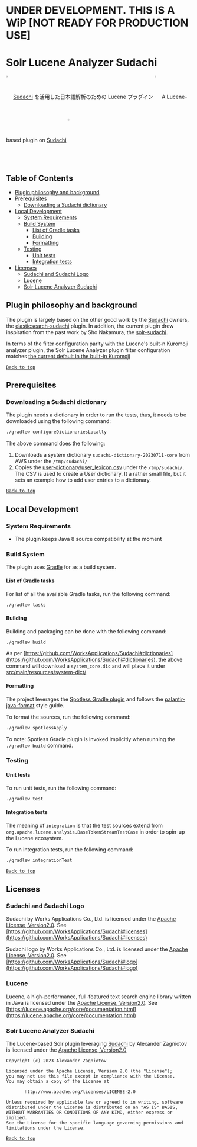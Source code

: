# UNDER DEVELOPMENT. THIS IS A WiP [NOT READY FOR PRODUCTION USE]

# Solr Lucene Analyzer Sudachi
<img align="center" src="https://cdn.jsdelivr.net/gh/WorksApplications/sudachi@develop/docs/Sudachi.png" width="3%" height="3%" /> [Sudachi](https://github.com/WorksApplications/Sudachi) を活用した日本語解析のための Lucene プラグイン <img align="center" src="https://cdn.jsdelivr.net/gh/WorksApplications/sudachi@develop/docs/Sudachi.png" width="3%" height="3%" /> A Lucene-based plugin on [Sudachi](https://github.com/WorksApplications/Sudachi) <img align="center" src="https://cdn.jsdelivr.net/gh/WorksApplications/sudachi@develop/docs/Sudachi.png" width="3%" height="3%" />

## Table of Contents
<!-- TOC -->
* [Plugin philosophy and background](#plugin-philosophy-and-background)
* [Prerequisites](#prerequisites)
  * [Downloading a Sudachi dictionary](#downloading-a-sudachi-dictionary)
* [Local Development](#local-development)
  * [System Requirements](#system-requirements)
  * [Build System](#build-system)
    * [List of Gradle tasks](#list-of-gradle-tasks)
    * [Building](#building)
    * [Formatting](#formatting)
  * [Testing](#testing)
    * [Unit tests](#unit-tests)
    * [Integration tests](#integration-tests)
* [Licenses](#licenses)
  * [Sudachi and Sudachi Logo](#sudachi-and-sudachi-logo)
  * [Lucene](#lucene)
  * [Solr Lucene Analyzer Sudachi](#solr-lucene-analyzer-sudachi)
<!-- TOC -->

## Plugin philosophy and background

The plugin is largely based on the other good work by the [Sudachi](https://github.com/WorksApplications/Sudachi) owners, the [elasticsearch-sudachi](https://github.com/WorksApplications/elasticsearch-sudachi) plugin. In addition, the current plugin drew inspiration from the past work by Sho Nakamura, the [solr-sudachi](https://github.com/sh0nk/solr-sudachi).

In terms of the filter configuration parity with the Lucene's built-n Kuromoji analyzer plugin, the Solr Lucene Analyzer plugin filter configuration matches [the current default in the built-in Kuromoji](https://github.com/apache/lucene/blob/305d9ebb86b74dea725ed38f2ae3d8bc1b107ed5/lucene/analysis/kuromoji/src/java/org/apache/lucene/analysis/ja/JapaneseAnalyzer.java#L109-L116)

[`Back to top`](#table-of-contents)

## Prerequisites

### Downloading a Sudachi dictionary

The plugin needs a dictionary in order to run the tests, thus, it needs to be downloaded using the following command:

```bash
./gradlew configureDictionariesLocally
```

The above command does the following:
1. Downloads a system dictionary `sudachi-dictionary-20230711-core` from AWS under the `/tmp/sudachi/`
2. Copies the [user-dictionary/user_lexicon.csv](user-dictionary/user_lexicon.csv) under the `/tmp/sudachi/`. The CSV is used to create a User dictionary. It a rather small file, but it sets an example how to add user entries to a dictionary.

[`Back to top`](#table-of-contents)

## Local Development

### System Requirements

- The plugin keeps Java 8 source compatibility at the moment

### Build System

The plugin uses [Gradle](https://gradle.org/) for as a build system.

#### List of Gradle tasks

For list of all the available Gradle tasks, run the following command:

```bash
./gradlew tasks
```

#### Building

Building and packaging can be done with the following command:

```bash
./gradlew build
```

As per [https://github.com/WorksApplications/Sudachi#dictionaries](https://github.com/WorksApplications/Sudachi#dictionaries), the above command will download a `system_core.dic` and will place it under [src/main/resources/system-dict/](src/main/resources/system-dict)

#### Formatting

The project leverages the [Spotless Gradle plugin](https://github.com/diffplug/spotless/tree/main/plugin-gradle) and follows the [palantir-java-format](https://github.com/palantir/palantir-java-format) style guide.

To format the sources, run the following command:

```bash
./gradlew spotlessApply
```

To note: Spotless Gradle plugin is invoked implicitly when running the `./gradlew build` command.

### Testing

#### Unit tests

To run unit tests, run the following command:

```bash
./gradlew test
```

#### Integration tests

The meaning of `integration` is that the test sources extend from `org.apache.lucene.analysis.BaseTokenStreamTestCase` in order to spin-up the Lucene ecosystem.

To run integration tests, run the following command:

```bash
./gradlew integrationTest
```

[`Back to top`](#table-of-contents)

## Licenses

### Sudachi and Sudachi Logo

Sudachi by Works Applications Co., Ltd. is licensed under the [Apache License, Version2.0](http://www.apache.org/licenses/LICENSE-2.0.html). See [https://github.com/WorksApplications/Sudachi#licenses](https://github.com/WorksApplications/Sudachi#licenses)

Sudachi logo by Works Applications Co., Ltd. is licensed under the [Apache License, Version2.0](http://www.apache.org/licenses/LICENSE-2.0.html). See [https://github.com/WorksApplications/Sudachi#logo](https://github.com/WorksApplications/Sudachi#logo)

### Lucene

Lucene, a high-performance, full-featured text search engine library written in Java is licensed under the [Apache License, Version2.0](http://www.apache.org/licenses/LICENSE-2.0.html). See [https://lucene.apache.org/core/documentation.html](https://lucene.apache.org/core/documentation.html)


### Solr Lucene Analyzer Sudachi

The Lucene-based Solr plugin leveraging [Sudachi](https://github.com/WorksApplications/Sudachi) by Alexander Zagniotov is licensed under the [Apache License, Version2.0](http://www.apache.org/licenses/LICENSE-2.0.html)

```
Copyright (c) 2023 Alexander Zagniotov

Licensed under the Apache License, Version 2.0 (the "License");
you may not use this file except in compliance with the License.
You may obtain a copy of the License at

       http://www.apache.org/licenses/LICENSE-2.0

Unless required by applicable law or agreed to in writing, software
distributed under the License is distributed on an "AS IS" BASIS,
WITHOUT WARRANTIES OR CONDITIONS OF ANY KIND, either express or implied.
See the License for the specific language governing permissions and
limitations under the License.
```
[`Back to top`](#table-of-contents)
